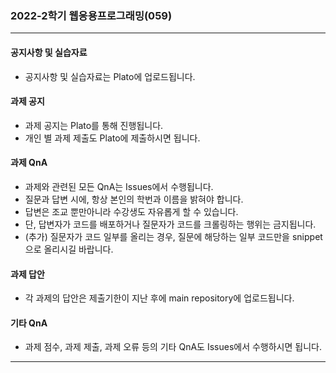 ### 2022-2학기 웹응용프로그래밍(059)
<hr>

#### 공지사항 및 실습자료
* 공지사항 및 실습자료는 Plato에 업로드됩니다.

#### 과제 공지
* 과제 공지는 Plato를 통해 진행됩니다.
* 개인 별 과제 제출도 Plato에 제출하시면 됩니다.

#### 과제 QnA
* 과제와 관련된 모든 QnA는 Issues에서 수행됩니다.
* 질문과 답변 시에, 항상 본인의 학번과 이름을 밝혀야 합니다.
* 답변은 조교 뿐만아니라 수강생도 자유롭게 할 수 있습니다.
* 단, 답변자가 코드를 배포하거나 질문자가 코드를 크롤링하는 행위는 금지됩니다.
* (추가) 질문자가 코드 일부를 올리는 경우, 질문에 해당하는 일부 코드만을 snippet으로 올리시길 바랍니다.

#### 과제 답안
* 각 과제의 답안은 제출기한이 지난 후에 main repository에 업로드됩니다.

#### 기타 QnA
* 과제 점수, 과제 제출, 과제 오류 등의 기타 QnA도 Issues에서 수행하시면 됩니다.

<hr>
